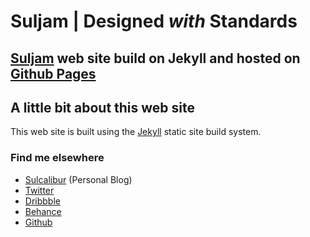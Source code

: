 # Suljam | Designed _with_ Standards

## [Suljam](http://suljam.com) web site build on Jekyll and hosted on [Github Pages](https://pages.github.com/)

## A little bit about this web site

This web site is built using the [Jekyll](http://jekyllrb.com/) static site build system.

### Find me elsewhere
- [Sulcalibur](http://sulcalibur.com) (Personal Blog)
- [Twitter](http://twitter.com/sulcalibur)
- [Dribbble](http://dribbble.com/sulcalibur)
- [Behance](http://behance.com/sulcalibur)
- [Github](http://github.com/sulcalibur)

